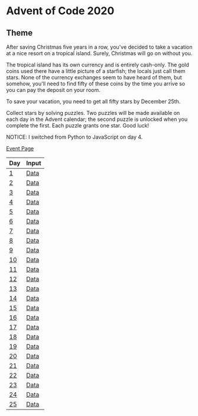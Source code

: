 # Advent of Code 2020

## Theme

After saving Christmas five years in a row, you've decided to take a vacation at a nice resort on a tropical island. Surely, Christmas will go on without you.

The tropical island has its own currency and is entirely cash-only. The gold coins used there have a little picture of a starfish; the locals just call them stars. None of the currency exchanges seem to have heard of them, but somehow, you'll need to find fifty of these coins by the time you arrive so you can pay the deposit on your room.

To save your vacation, you need to get all fifty stars by December 25th.

Collect stars by solving puzzles. Two puzzles will be made available on each day in the Advent calendar; the second puzzle is unlocked when you complete the first. Each puzzle grants one star. Good luck!

NOTICE: I switched from Python to JavaScript on day 4.

[Event Page](https://adventofcode.com/2020/)

| Day | Input |
| --- | --- |
| [1](https://adventofcode.com/2020/day/1) | [Data](https://adventofcode.com/2020/day/1/input) |
| [2](https://adventofcode.com/2020/day/2) | [Data](https://adventofcode.com/2020/day/2/input) |
| [3](https://adventofcode.com/2020/day/3) | [Data](https://adventofcode.com/2020/day/3/input) |
| [4](https://adventofcode.com/2020/day/4) | [Data](https://adventofcode.com/2020/day/4/input) |
| [5](https://adventofcode.com/2020/day/5) | [Data](https://adventofcode.com/2020/day/5/input) |
| [6](https://adventofcode.com/2020/day/6) | [Data](https://adventofcode.com/2020/day/6/input) |
| [7](https://adventofcode.com/2020/day/7) | [Data](https://adventofcode.com/2020/day/7/input) |
| [8](https://adventofcode.com/2020/day/8) | [Data](https://adventofcode.com/2020/day/8/input) |
| [9](https://adventofcode.com/2020/day/9) | [Data](https://adventofcode.com/2020/day/9/input) |
| [10](https://adventofcode.com/2020/day/10) | [Data](https://adventofcode.com/2020/day/10/input) |
| [11](https://adventofcode.com/2020/day/11) | [Data](https://adventofcode.com/2020/day/11/input) |
| [12](https://adventofcode.com/2020/day/12) | [Data](https://adventofcode.com/2020/day/12/input) |
| [13](https://adventofcode.com/2020/day/13) | [Data](https://adventofcode.com/2020/day/13/input) |
| [14](https://adventofcode.com/2020/day/14) | [Data](https://adventofcode.com/2020/day/14/input) |
| [15](https://adventofcode.com/2020/day/15) | [Data](https://adventofcode.com/2020/day/15/input) |
| [16](https://adventofcode.com/2020/day/16) | [Data](https://adventofcode.com/2020/day/16/input) |
| [17](https://adventofcode.com/2020/day/17) | [Data](https://adventofcode.com/2020/day/17/input) |
| [18](https://adventofcode.com/2020/day/18) | [Data](https://adventofcode.com/2020/day/18/input) |
| [19](https://adventofcode.com/2020/day/19) | [Data](https://adventofcode.com/2020/day/19/input) |
| [20](https://adventofcode.com/2020/day/20) | [Data](https://adventofcode.com/2020/day/20/input) |
| [21](https://adventofcode.com/2020/day/21) | [Data](https://adventofcode.com/2020/day/21/input) |
| [22](https://adventofcode.com/2020/day/22) | [Data](https://adventofcode.com/2020/day/22/input) |
| [23](https://adventofcode.com/2020/day/23) | [Data](https://adventofcode.com/2020/day/23/input) |
| [24](https://adventofcode.com/2020/day/24) | [Data](https://adventofcode.com/2020/day/24/input) |
| [25](https://adventofcode.com/2020/day/25) | [Data](https://adventofcode.com/2020/day/25/input) |

